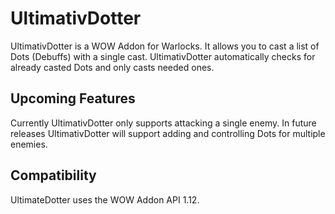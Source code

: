 UltimativDotter
=============

UltimativDotter is a WOW Addon for Warlocks. It allows you to cast a list of Dots (Debuffs) with a single cast. UltimativDotter automatically checks for already casted Dots and only casts needed ones. 

Upcoming Features
-------
Currently UltimativDotter only supports attacking a single enemy. In future releases UltimativDotter will support adding and controlling Dots for multiple enemies. 

Compatibility
-------
UltimateDotter uses the WOW Addon API 1.12. 

